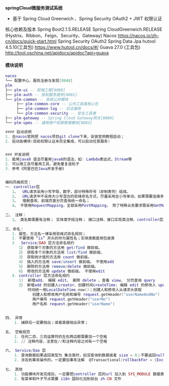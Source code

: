 **springCloud微服务测试系统**   
   
- 基于 Spring Cloud Greenwich 、Spring Security OAuth2 + JWT 权限认证  

核心依赖及版本 
 Spring Boot2.1.5.RELEASE
 Spring CloudGreenwich.RELEASE
 (Hystrix、Ribbon、Feign、Security、Gateway)
 Nacos                https://nacos.io/zh-cn/docs/quick-start.html
 Spring Security OAuth2
 Spring Data Jpa
 hutool 4.5.10(工具包)   https://www.hutool.cn/docs/#/
 Guava 27.0 (工具包)    http://tool.oschina.net/apidocs/apidoc?api=guava

#### 模块说明
```lua
nacos
└── 配置中心、服务注册与发现[8848]
plm
├── plm-ui -- 前端工程[8080]
├── plm-auth -- 授权服务提供[8081]
└── plm-common -- 系统公共模块 
     ├── plm-common-core -- 公共工具类核心包
     ├── plm-common-log -- 日志服务
     └── plm-common-security -- 安全工具类
├── plm-gateway -- Spring Cloud Gateway网关[8080]
└── plm-upms -- 通用用户权限管理模块[8083]

#### 启动说明
1. 去nacos官网把 nacos项目git clone下来，安装官网教程启动；
2. 启动各模块(目前权限认证未完全集成，可以启动任意服务)


### 开发说明
1. 能用java8 语法尽量用java8的语法，如: Lambda表达式，Stream等
2. 可以用工具尽量用工具，避免重复造轮子
3. 参考《阿里巴巴Java开发手册》


编码风格规范：
一. controller层
   1、  URL请求采用小写字母，数字，部分特殊符号（非制表符）组成。
   2、  URL请求中不采用大小写混合的驼峰命名方式，尽量采用全小写单词，如果需要连接多个单词，则采用连接符“_”连接单词
   3、  增删查改、前端页面分页查询统一命名；
   4、 不使用RequestMapping，全部采用PostMapping， 除了特殊业务要求需采用GetMapping之外
   
二、 注释： 
   1、 类名都需要有注释； 实体类字段注释； 接口注释、接口实现类注释、controller层方法注释。(除了增删查改和前端分页查询不做要求)
   
三、命名：
   1. 属性、方法名一律采用驼峰式命名规则；
   2. 不要使用 “is” 开头的作为属性名；实体类都是用包装类
   3   Service/DAO 层方法命名规约
      1） 获取单个对象的方法用 get/find 做前缀。
      2） 获取多个对象的方法用 list/find 做前缀。
      3） 获取统计值的方法用 count 做前缀。
      4） 插入的方法用 save/insert 做前缀。 不使用add
      5） 删除的方法用 remove/delete 做前缀。 
      6） 修改的方法用 update 做前缀。 不使用edit 
   4. controller 层方法命名规约 
      1)  新增add、 编辑 edit、 删除 delete 、查看 view、 分页查询 query
      2） 新增add 的创建人creator、创建时间createTime; 编辑 edit 的修改人 updateBy，修改时间updateTime 统一在controller层处理；
          时间统一用LocalDateTime.now()；创建人和修改人从请求头获取
            创建人和修改用户名称和编号 request.getHeader("userNameAndNo")  
            用户编号 request.getHeader("userNo") 
            用户名称 request.getHeader("userName") 
      
   
四、 异常
    1. 捕获后一定要抛出；或者直接抛出异常；
       
五、 空格规范
    1. 任何二目、三目运算符的左右两边都需要加一个空格
    2. // 注释内容，注意在//和注释内容之间有一个空格
    
六、 Service/Dao 层
    1. 查询数据如果返回类型为 集合类时，如没查询到数据或者 size = 0；不要返回null， 返回如 new ArrayList<>() 
    2. 涉及到事务操作的，一定要加事务注解  @Transactional(rollbackFor = {Exception.class})  
    
七、 其他
    1. 功能模块开发完成后，一定要把controller 层的url 加入到 SYS_MODULE 数据表里，各类按钮可在前台页面手动加；
    2. 有菜单和叶子节点需要 i18n 国际化加到前台 zh-CN 文件   
     
